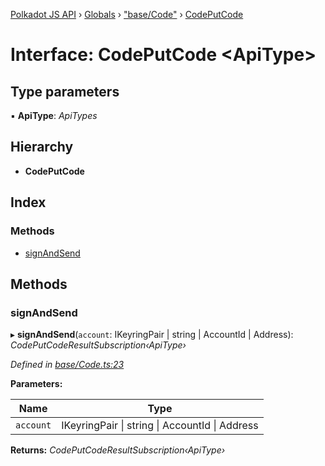 [Polkadot JS API](../README.md) › [Globals](../globals.md) › ["base/Code"](../modules/_base_code_.md) › [CodePutCode](_base_code_.codeputcode.md)

# Interface: CodePutCode <**ApiType**>

## Type parameters

▪ **ApiType**: *ApiTypes*

## Hierarchy

* **CodePutCode**

## Index

### Methods

* [signAndSend](_base_code_.codeputcode.md#signandsend)

## Methods

###  signAndSend

▸ **signAndSend**(`account`: IKeyringPair | string | AccountId | Address): *CodePutCodeResultSubscription‹ApiType›*

*Defined in [base/Code.ts:23](https://github.com/polkadot-js/api/blob/2b9152871e/packages/api-contract/src/base/Code.ts#L23)*

**Parameters:**

Name | Type |
------ | ------ |
`account` | IKeyringPair &#124; string &#124; AccountId &#124; Address |

**Returns:** *CodePutCodeResultSubscription‹ApiType›*
